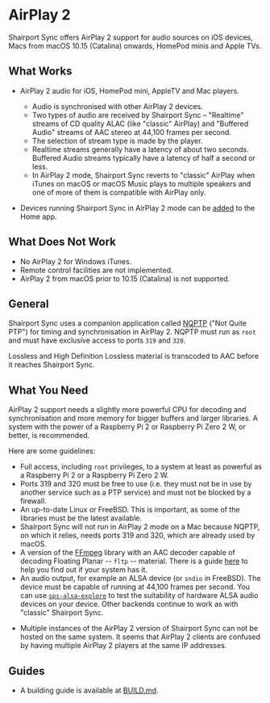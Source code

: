 # AirPlay 2
Shairport Sync offers AirPlay 2 support for audio sources on iOS devices, Macs from macOS 10.15 (Catalina) onwards, HomePod minis and Apple TVs.

## What Works
- AirPlay 2 audio for iOS, HomePod mini, AppleTV and Mac players.
  * Audio is synchronised with other AirPlay 2 devices.
  * Two types of audio are received by Shairport Sync – "Realtime" streams of CD quality ALAC (like "classic" AirPlay) and "Buffered Audio" streams of AAC stereo at 44,100 frames per second.
  * The selection of stream type is made by the player.
  * Realtime streams generally have a latency of about two seconds. Buffered Audio streams typically have a latency of half a second or less.
  * In AirPlay 2 mode, Shairport Sync reverts to "classic" AirPlay when iTunes on macOS or macOS Music plays to multiple speakers and one of more of them is compatible with AirPlay only.

- Devices running Shairport Sync in AirPlay 2 mode can be [added](https://github.com/mikebrady/shairport-sync/blob/development/ADDINGTOHOME.md) to the Home app. 

## What Does Not Work
- No AirPlay 2 for Windows iTunes.
- Remote control facilities are not implemented.
- AirPlay 2 from macOS prior to 10.15 (Catalina) is not supported.

## General
Shairport Sync uses a companion application called [NQPTP](https://github.com/mikebrady/nqptp) ("Not Quite PTP")
for timing and synchronisation in AirPlay 2. NQPTP must run as `root` and must have exclusive access to ports `319` and `320`.

Lossless and High Definition Lossless material is transcoded to AAC before it reaches Shairport Sync. 

## What You Need
AirPlay 2 support needs a slightly more powerful CPU for decoding and synchronisation and more memory for bigger buffers and larger libraries. A system with the power of a Raspberry Pi 2 or Raspberry Pi Zero 2 W, or better, is recommended.

Here are some guidelines: 
* Full access, including `root` privileges, to a system at least as powerful as a Raspberry Pi 2 or a Raspberry Pi Zero 2 W.
* Ports 319 and 320 must be free to use (i.e. they must not be in use by another service such as a PTP service) and must not be blocked by a firewall.
* An up-to-date Linux or FreeBSD. This is important, as some of the libraries must be the latest available.
* Shairport Sync will not run in AirPlay 2 mode on a Mac because NQPTP, on which it relies, needs ports 319 and 320, which are already used by macOS.
* A version of the [FFmpeg](https://www.ffmpeg.org) library with an AAC decoder capable of decoding Floating Planar -- `fltp` -- material. There is a guide [here](TROUBLESHOOTING.md#aac-decoder-issues-airplay-2-only) to help you find out if your system has it.
* An audio output, for example an ALSA device (or `sndio` in FreeBSD). The device must be capable of running at 44,100 frames per second. You can use [`sps-alsa-explore`](https://github.com/mikebrady/sps-alsa-explore) to test the suitability of hardware ALSA audio devices on your device.
Other backends continue to work as with "classic" Shairport Sync.
- Multiple instances of the AirPlay 2 version of Shairport Sync can not be hosted on the same system. It seems that AirPlay 2 clients are confused by having multiple AirPlay 2 players at the same IP addresses.

## Guides
* A building guide is available at [BUILD.md](BUILD.md).
